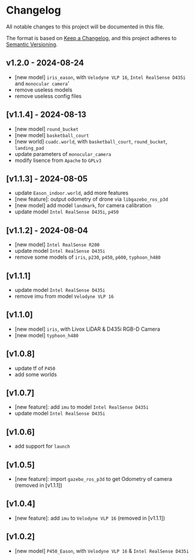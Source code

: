 # Changelog

All notable changes to this project will be documented in this file.

The format is based on [Keep a Changelog](https://keepachangelog.com/en/1.1.0/),
and this project adheres to [Semantic Versioning](https://semver.org/spec/v2.0.0.html).

## v1.2.0 - 2024-08-24
- [new model] `iris_eason`, with `Velodyne VLP 16`, `Intel RealSense D435i` and `monocular camera`'
- remove useless models
- remove useless config files

## [v1.1.4] - 2024-08-13
- [new model] `round_bucket`
- [new model] `basketball_court`
- [new world] `cuadc.world`, with `basketball_court`, `round_bucket`, `landing_pad`
- update parameters of `monocular_camera`
- modify lisence from `Apache` to `GPLv3`

## [v1.1.3] - 2024-08-05
- update `Eason_indoor.world`, add more features
- [new feature]: output odometry of drone via `libgazebo_ros_p3d`
- [new model] add model `landmark`, for camera calibration
- update model `Intel RealSense D435i`, `p450`

## [v1.1.2] - 2024-08-04
- [new model] `Intel RealSense R200`
- update model `Intel RealSense D435i`
- remove some models of `iris`, `p230`, `p450`, `p600`, `typhoon_h480`

## [v1.1.1]
- update model `Intel RealSense D435i`
- remove imu from model `Velodyne VLP 16`

## [v1.1.0]
- [new model] `iris`, with Livox LiDAR & D435i RGB-D Camera
- [new model] `typhoon_h480`

## [v1.0.8]
- update tf of `P450`
- add some worlds

## [v1.0.7]
- [new feature]: add `imu` to model `Intel RealSense D435i`
- update model `Intel RealSense D435i`

## [v1.0.6]
- add support for `launch`

## [v1.0.5]
- [new feature]: import `gazebo_ros_p3d` to get Odometry of camera (removed in [v1.1.1])

## [v1.0.4]
- [new feature]: add `imu` to `Velodyne VLP 16` (removed in [v1.1.1])

## [v1.0.2]
- [new model] `P450_Eason`, with `Velodyne VLP 16` &  `Intel RealSense D435i`
